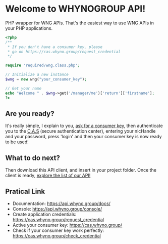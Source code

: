 # Welcome to WHYNOGROUP API!
PHP wrapper for WNG APIs. That's the easiest way to use WNG APIs in your PHP applications.

```php
<?php
/**
 * If you don't have a consumer key, please 
 * go on https://cas.whyno.group/request_credential
 */

require 'required/wng.class.php';

// Initialize a new instance
$wng = new wng("your_consumer_key");

// Get your name
echo "Welcome " . $wng->get('/manager/me')['return']['firstname'];
?>
```

Are you ready?
----------
It's really simple, I explain to you, [ask for a consumer key](https://cas.whyno.group/request_credential), then authenticate you to the [C.A.S](https://cas.whyno.group/) (secure authentication center),
entering your nicHandle and your password, press 'login' and then your consumer key is now ready to be used!

What to do next?
----------
Then download this API client, and insert in your project folder. Once the client is ready, [explore the list of our API!](https://api.whyno.group/console/)

Pratical Link
----------
 * Documentation: https://api.whyno.group/docs/
 * Console: https://api.whyno.group/console/
 * Create application credentials: https://cas.whyno.group/request_credential
 * Active your consumer key: https://cas.whyno.group/
 * Check if your consumer key work perfectly: https://cas.whyno.group/check_credential
